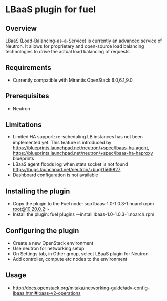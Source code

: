 LBaaS plugin for fuel
============

Overview
--------
LBaaS (Load-Balancing-as-a-Service) is currently an advanced service of Neutron. It allows for proprietary and open-source load balancing technologies to drive the actual load balancing of requests.

Requirements
------------
- Currently compatible with Mirantis OpenStack 6.0,6.1,9.0


Prerequisites
-------------
- Neutron


Limitations
-----------
- Limited HA support: re-scheduling LB instances has not been implemented yet. This feature is introduced by
https://blueprints.launchpad.net/neutron/+spec/lbaas-ha-agent, https://blueprints.launchpad.net/neutron/+spec/lbaas-ha-haproxy blueprints
- LBaaS agent floods log when stats socket is not found
https://bugs.launchpad.net/neutron/+bug/1569827
- Dashboard configuration is not available


Installing the plugin
---------------------
- Copy the plugin to the Fuel node:
	scp lbaas-1.0-1.0.3-1.noarch.rpm root@10.20.0.2:~
- Install the plugin:
	fuel plugins --install lbaas-1.0-1.0.3-1.noarch.rpm


Configuring the plugin
----------------------
- Create a new OpenStack environment
- Use neutron for networking setup
- On Settings tab, in Other group, select LBaaS plugin for Neutron
- Add controller, compute etc nodes to the environment


Usage
-----
- http://docs.openstack.org/mitaka/networking-guide/adv-config-lbaas.html#lbaas-v2-operations

